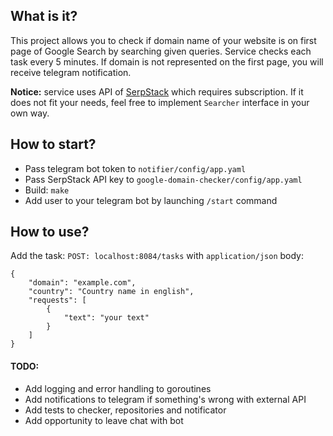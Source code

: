 ## What is it? 
This project allows you to check if domain name of your website
is on first page of Google Search by searching given queries. Service checks each task every 5 minutes. 
If domain is not represented on the first page, you will receive telegram notification.

**Notice:** service uses API of [SerpStack](https://serpstack.com) 
which requires subscription. 
If it does not fit your needs, feel free to implement ```Searcher``` interface in your own way.

## How to start?
- Pass telegram bot token to ```notifier/config/app.yaml```
- Pass SerpStack API key to ```google-domain-checker/config/app.yaml```
- Build: ```make```
- Add user to your telegram bot by launching ```/start``` command

## How to use?
Add the task: ```POST: localhost:8084/tasks``` with ```application/json``` body: 
```
{ 
    "domain": "example.com", 
    "country": "Country name in english", 
    "requests": [
        { 
            "text": "your text" 
        }
    ]
} 
```

#### TODO:
- Add logging and error handling to goroutines
- Add notifications to telegram if something's wrong with external API
- Add tests to checker, repositories and notificator
- Add opportunity to leave chat with bot